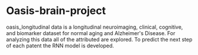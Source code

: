 # Oasis-brain-project
 oasis_longitudinal data is a longitudinal neuroimaging, clinical, cognitive, and biomarker dataset for normal aging and Alzheimer's Disease. For analyzing this data all of the attributed are explored. To predict the next step of each patent the RNN model is developed.
